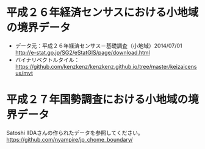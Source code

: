 # 平成２６年経済センサスにおける小地域の境界データ
* データ元：平成２６年経済センサス－基礎調査（小地域）2014/07/01<br>
http://e-stat.go.jp/SG2/eStatGIS/page/download.html
* バイナリベクトルタイル：https://github.com/kenzkenz/kenzkenz.github.io/tree/master/keizaicensus/mvt


# 平成２７年国勢調査における小地域の境界データ
Satoshi IIDAさんの作られたデータを参照してください。https://github.com/nyampire/jp_chome_boundary/
